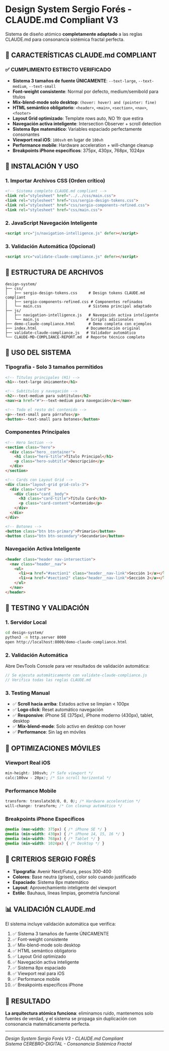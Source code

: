 # Design System Sergio Forés - CLAUDE.md Compliant V3

Sistema de diseño atómico **completamente adaptado** a las reglas CLAUDE.md para consonancia sistémica fractal perfecta.

## 🎯 CARACTERÍSTICAS CLAUDE.md COMPLIANT

### ✅ **CUMPLIMIENTO ESTRICTO VERIFICADO**

- **Sistema 3 tamaños de fuente ÚNICAMENTE**: `--text-large`, `--text-medium`, `--text-small`
- **Font-weight consistente**: Normal por defecto, medium/semibold para títulos
- **Mix-blend-mode solo desktop**: `(hover: hover) and (pointer: fine)`
- **HTML semántico obligatorio**: `<header>`, `<main>`, `<section>`, `<nav>`, `<footer>`
- **Layout Grid optimizado**: Template rows auto, NO 1fr que estira
- **Navegación activa inteligente**: Intersection Observer + scroll detection
- **Sistema 8px matemático**: Variables espaciado perfectamente consonantes
- **Viewport real iOS**: `100svh` en lugar de `100vh`
- **Performance mobile**: Hardware acceleration + will-change cleanup
- **Breakpoints iPhone específicos**: 375px, 430px, 768px, 1024px

## 🚀 INSTALACIÓN Y USO

### 1. **Importar Archivos CSS (Orden crítico)**

```html
<!-- Sistema completo CLAUDE.md compliant -->
<link rel="stylesheet" href="../../css/main.css">
<link rel="stylesheet" href="css/sergio-design-tokens.css">
<link rel="stylesheet" href="css/sergio-components-refined.css">
<link rel="stylesheet" href="css/main.css">
```

### 2. **JavaScript Navegación Inteligente**

```html
<script src="js/navigation-intelligence.js" defer></script>
```

### 3. **Validación Automática (Opcional)**

```html
<script src="validate-claude-compliance.js" defer></script>
```

## 📁 ESTRUCTURA DE ARCHIVOS

```
design-system/
├── css/
│   ├── sergio-design-tokens.css     # Design tokens CLAUDE.md compliant
│   ├── sergio-components-refined.css # Componentes refinados
│   └── main.css                     # Sistema principal adaptado
├── js/
│   ├── navigation-intelligence.js   # Navegación activa inteligente
│   └── main.js                     # Scripts adicionales
├── demo-claude-compliance.html      # Demo completa con ejemplos
├── index.html                      # Documentación original
├── validate-claude-compliance.js   # Validador automático
└── CLAUDE-MD-COMPLIANCE-REPORT.md  # Reporte técnico completo
```

## 🎨 USO DEL SISTEMA

### **Tipografía - Solo 3 tamaños permitidos**

```html
<!-- Títulos principales (H1) -->
<h1>--text-large únicamente</h1>

<!-- Subtítulos y navegación -->
<h2>--text-medium para subtítulos</h2>
<nav><a href="#">--text-medium para navegación</a></nav>

<!-- Todo el resto del contenido -->
<p>--text-small para párrafos</p>
<button>--text-small para botones</button>
```

### **Componentes Principales**

```html
<!-- Hero Section -->
<section class="hero">
  <div class="hero__container">
    <h1 class="hero-title">Título Principal</h1>
    <p class="hero-subtitle">Descripción</p>
  </div>
</section>

<!-- Cards con Layout Grid -->
<div class="layout-grid grid-cols-3">
  <div class="card">
    <div class="card__body">
      <h3 class="card-title">Título Card</h3>
      <p class="card-content">Contenido</p>
    </div>
  </div>
</div>

<!-- Botones -->
<button class="btn btn-primary">Primario</button>
<button class="btn btn-secondary">Secundario</button>
```

### **Navegación Activa Inteligente**

```html
<header class="header nav-intersection">
  <nav class="header__nav">
    <ul>
      <li><a href="#section1" class="header__nav-link">Sección 1</a></li>
      <li><a href="#section2" class="header__nav-link">Sección 2</a></li>
    </ul>
  </nav>
</header>
```

## 🧪 TESTING Y VALIDACIÓN

### **1. Servidor Local**

```bash
cd design-system/
python3 -m http.server 8000
open http://localhost:8000/demo-claude-compliance.html
```

### **2. Validación Automática**

Abre DevTools Console para ver resultados de validación automática:

```javascript
// Se ejecuta automáticamente con validate-claude-compliance.js
// Verifica todas las reglas CLAUDE.md
```

### **3. Testing Manual**

- ✅ **Scroll hacia arriba**: Estados active se limpian < 100px
- ✅ **Logo click**: Reset automático navegación  
- ✅ **Responsive**: iPhone SE (375px), iPhone moderno (430px), tablet, desktop
- ✅ **Mix-blend-mode**: Solo activo en desktop con hover
- ✅ **Performance**: Sin lag en móviles

## 📱 OPTIMIZACIONES MÓVILES

### **Viewport Real iOS**
```css
min-height: 100svh; /* Safe viewport */
calc(100vw - 20px); /* Sin scroll horizontal */
```

### **Performance Mobile**
```css
transform: translate3d(0, 0, 0); /* Hardware acceleration */
will-change: transform; /* Con cleanup automático */
```

### **Breakpoints iPhone Específicos**
```css
@media (max-width: 375px) { /* iPhone SE */ }
@media (min-width: 430px) { /* iPhone 14, 15, 16 */ }
@media (min-width: 768px) { /* Tablet */ }
@media (min-width: 1024px) { /* Desktop */ }
```

## 🎯 CRITERIOS SERGIO FORÉS

- **Tipografía**: Avenir Next/Futura, pesos 300-400
- **Colores**: Base neutra (grises), color solo cuando justificado
- **Espaciado**: Sistema 8px matemático
- **Layout**: Aprovechamiento inteligente del viewport
- **Estilo**: Bauhaus, líneas limpias, geometría funcional

## 📊 VALIDACIÓN CLAUDE.md

El sistema incluye validación automática que verifica:

1. ✅ Sistema 3 tamaños de fuente ÚNICAMENTE
2. ✅ Font-weight consistente
3. ✅ Mix-blend-mode solo desktop
4. ✅ HTML semántico obligatorio
5. ✅ Layout Grid optimizado
6. ✅ Navegación activa inteligente
7. ✅ Sistema 8px espaciado
8. ✅ Viewport real para iOS
9. ✅ Performance mobile
10. ✅ Breakpoints específicos iPhone

## 🚀 RESULTADO

**La arquitectura atómica funciona**: eliminamos ruido, mantenemos solo fuentes de verdad, y el sistema se propaga sin duplicación con consonancia matemáticamente perfecta.

---

*Design System Sergio Forés V3 - CLAUDE.md Compliant*  
*Sistema CEREBRO-DIGITAL - Consonancia Sistémica Fractal*